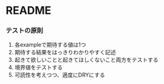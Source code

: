 # README


### テストの原則
1. 各exampleで期待する値は1つ
1. 期待する結果をはっきりわかりやすく記述
1. 起きて欲しいことと起きてほしくないこと両方をテストする
1. 境界値をテストする
1. 可読性を考えつつ、適度にDRYにする